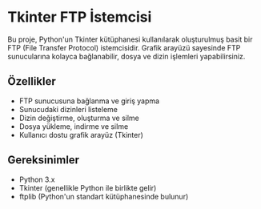 # Tkinter FTP İstemcisi

Bu proje, Python'un Tkinter kütüphanesi kullanılarak oluşturulmuş basit bir FTP (File Transfer Protocol) istemcisidir. Grafik arayüzü sayesinde FTP sunucularına kolayca bağlanabilir, dosya ve dizin işlemleri yapabilirsiniz.

## Özellikler

- FTP sunucusuna bağlanma ve giriş yapma
- Sunucudaki dizinleri listeleme
- Dizin değiştirme, oluşturma ve silme
- Dosya yükleme, indirme ve silme
- Kullanıcı dostu grafik arayüz (Tkinter)

## Gereksinimler

- Python 3.x
- Tkinter (genellikle Python ile birlikte gelir)
- ftplib (Python'un standart kütüphanesinde bulunur)


